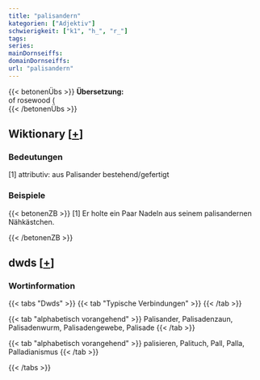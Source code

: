 ```yaml
---
title: "palisandern"
kategorien: ["Adjektiv"]
schwierigkeit: ["k1", "h_", "r_"]
tags:
series:
mainDornseiffs:
domainDornseiffs:
url: "palisandern"
---
```


{{< betonenÜbs >}}
**Übersetzung:**  
of rosewood (  
{{< /betonenÜbs >}}

## Wiktionary [[+](https://de.wiktionary.org/wiki/palisandern)]

### Bedeutungen
[1] attributiv: aus Palisander bestehend/gefertigt  

### Beispiele
{{< betonenZB >}}
[1] Er holte ein Paar Nadeln aus seinem palisandernen Nähkästchen.  

{{< /betonenZB >}}


## dwds [[+](https://www.dwds.de/wb/palisandern)]

### Wortinformation
{{< tabs "Dwds" >}}
{{< tab "Typische Verbindungen" >}}
{{< /tab >}}

{{< tab "alphabetisch vorangehend" >}}
Palisander, Palisadenzaun, Palisadenwurm, Palisadengewebe, Palisade
{{< /tab >}}

{{< tab "alphabetisch vorangehend" >}}
palisieren, Palituch, Pall, Palla, Palladianismus
{{< /tab >}}

{{< /tabs >}}

